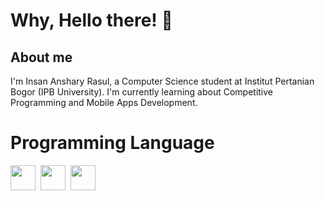 <h1>
  Why, Hello there! 👋
</h1> 


## About me
I'm Insan Anshary Rasul, a Computer Science student at Institut Pertanian Bogor (IPB University). I'm currently learning about Competitive Programming and Mobile Apps Development.

# Programming Language
<img src="https://cdn.jsdelivr.net/gh/devicons/devicon@latest/icons/cplusplus/cplusplus-original.svg" width=40 height=40/>&nbsp;
<img src="https://cdn.jsdelivr.net/gh/devicons/devicon@latest/icons/c/c-original.svg" width=40 height=40/>&nbsp;
<img src="https://cdn.jsdelivr.net/gh/devicons/devicon@latest/icons/python/python-original.svg" width=40 height=40/>&nbsp;
          

          
          
          

<!--
**insanansharyrasul/insanansharyrasul** is a ✨ _special_ ✨ repository because its `README.md` (this file) appears on your GitHub profile.

Here are some ideas to get you started:

- 🔭 I’m currently working on ...
- 🌱 I’m currently learning ...
- 👯 I’m looking to collaborate on ...
- 🤔 I’m looking for help with ...
- 💬 Ask me about ...
- 📫 How to reach me: ...
- 😄 Pronouns: ...
- ⚡ Fun fact: ...
-->
